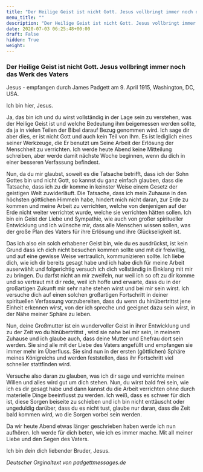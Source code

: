 ```yaml
---
title: "Der Heilige Geist ist nicht Gott. Jesus vollbringt immer noch das Werk des Vaters"
menu_title: ""
description: "Der Heilige Geist ist nicht Gott. Jesus vollbringt immer noch das Werk des Vaters"
date: 2020-07-03 06:25:48+00:00
draft: False
hidden: True
weight:
---
```

### Der Heilige Geist ist nicht Gott. Jesus vollbringt immer noch das Werk des Vaters

Jesus - empfangen durch James Padgett am 9. April 1915, Washington, DC, USA.

Ich bin hier, Jesus.

Ja, das bin ich und du wirst vollständig in der Lage sein zu verstehen, was der Heilige Geist ist und welche Bedeutung ihm beigemessen werden sollte, da ja in vielen Teilen der Bibel darauf Bezug genommen wird. Ich sage dir aber dies, er ist nicht Gott und auch kein Teil von Ihm. Es ist lediglich eines seiner Werkzeuge, die Er benutzt um Seine Arbeit der Erlösung der Menschheit zu verrichten. Ich werde heute Abend keine Mitteilung schreiben, aber werde damit nächste Woche beginnen, wenn du dich in einer besseren Verfassung befindest.

Nun, da du mir glaubst, soweit es die Tatsache betrifft, dass ich der Sohn Gottes bin und nicht Gott, so kannst du ganz einfach glauben, dass die Tatsache, dass ich zu dir komme in keinster Weise einem Gesetz der geistigen Welt zuwiderläuft. Die Tatsache, dass ich mein Zuhause in den höchsten göttlichen Himmeln habe, hindert mich nicht daran, zur Erde zu kommen und meine Arbeit zu verrichten, welche von denjenigen auf der Erde nicht weiter verrichtet wurde, welche sie verrichten hätten sollen. Ich bin ein Geist der Liebe und Sympathie, wie auch von großer spiritueller Entwicklung und ich wünsche mir, dass alle Menschen wissen sollen, was der große Plan des Vaters für ihre Erlösung und ihre Glückseligkeit ist.

Das ich also ein solch erhabener Geist bin, wie du es ausdrückst, ist kein Grund dass ich dich nicht besuchen kommen sollte und mit dir freiwillig, und auf eine gewisse Weise vertraulich, kommunizieren sollte. Ich liebe dich, wie ich dir bereits gesagt habe und ich habe dich für meine Arbeit auserwählt und folgerichtig versuch ich dich vollständig in Einklang mit mir zu bringen. Du darfst nicht an mir zweifeln, nur weil ich so oft zu dir komme und so vertraut mit dir rede, weil ich hoffe und erwarte, dass du in der großartigen Zukunft mir sehr nahe stehen wirst und bei mir sein wirst. Ich versuche dich auf einen solchen großartigen Fortschritt in deiner spirituellen Verfassung vorzubereiten, dass du wenn du hinübertrittst jene Einheit erkennen wirst, von der ich spreche und geeignet dazu sein wirst, in der Nähe meiner Sphäre zu leben.

Nun, deine Großmutter ist ein wundervoller Geist in ihrer Entwicklung und zu der Zeit wo du hinübertrittst , wird sie nahe bei mir sein, in meinem Zuhause und ich glaube auch, dass deine Mutter und Ehefrau dort sein werden. Sie sind alle mit der Liebe des Vaters angefüllt und empfangen sie immer mehr im Überfluss. Sie sind nun in der ersten (göttlichen) Sphäre meines Königreichs und werden feststellen, dass ihr Fortschritt viel schneller stattfinden wird.

Versuche also daran zu glauben, was ich dir sage und verrichte meinen Willen und alles wird gut um dich stehen. Nun, du wirst bald frei sein, wie ich es dir gesagt habe und dann kannst du die Arbeit verrichten ohne durch materielle Dinge beeinflusst zu werden. Ich weiß, dass es schwer für dich ist, diese Sorgen beiseite zu schieben und ich bin nicht enttäuscht oder ungeduldig darüber, dass du es nicht tust, glaube nur daran, dass die Zeit bald kommen wird, wo die Sorgen vorbei sein werden.

Da wir heute Abend etwas länger geschrieben haben werde ich nun aufhören. Ich werde für dich beten, wie ich es immer mache. Mit all meiner Liebe und den Segen des Vaters.

Ich bin dein dich liebender Bruder, Jesus.

*Deutscher Orginaltext von padgettmessages.de*
